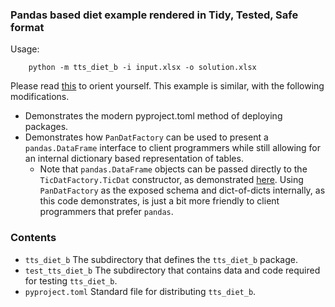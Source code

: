 ### Pandas based diet example rendered in Tidy, Tested, Safe format

Usage:

```
    python -m tts_diet_b -i input.xlsx -o solution.xlsx
```

Please read [this](https://github.com/ticdat/tts_diet/blob/master/README.md)
to orient yourself. This example is similar, with the following modifications. 

* Demonstrates the modern pyproject.toml method of deploying packages.
* Demonstrates how `PanDatFactory` can be used to present a `pandas.DataFrame` interface to client 
programmers while still allowing for an internal dictionary based representation of tables. 
  * Note that `pandas.DataFrame` objects can be passed directly to the `TicDatFactory.TicDat` 
  constructor, as demonstrated 
  [here](https://github.com/ticdat/ticdat/blob/master/examples/gurobipy/netflow/netflow_other_data_sources.ipynb).
  Using `PanDatFactory` as the exposed schema and dict-of-dicts internally, as this code demonstrates, 
  is just a bit more friendly to client programmers that prefer `pandas`.

### Contents
* `tts_diet_b` The subdirectory that defines the `tts_diet_b` package.
* `test_tts_diet_b` The subdirectory that contains data and code required for testing `tts_diet_b`.
* `pyproject.toml` Standard file for distributing `tts_diet_b`. 

